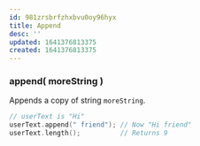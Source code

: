 ```yaml
---
id: 981zrsbrfzhxbvu0oy96hyx
title: Append
desc: ''
updated: 1641376813375
created: 1641376813375
---
```



### append( moreString )

Appends a copy of string `moreString`.

```cpp
// userText is "Hi"
userText.append(" friend"); // Now "Hi friend" 
userText.length();          // Returns 9
```
